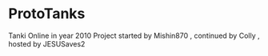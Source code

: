 # ProtoTanks
Tanki Online in year 2010
Project started by Mishin870 , continued by Colly , hosted by JESUSaves2
